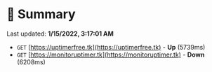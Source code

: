# 📖 Summary
Last updated: **1/15/2022, 3:17:01 AM**

- `GET` [https://uptimerfree.tk](https://uptimerfree.tk) - **Up** (5739ms)
- `GET` [https://monitoruptimer.tk](https://monitoruptimer.tk) - **Down** (6208ms)
